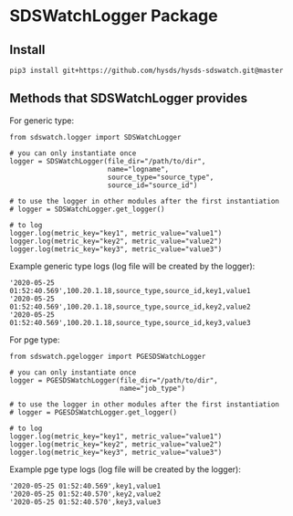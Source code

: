 # SDSWatchLogger Package

## Install
```
pip3 install git+https://github.com/hysds/hysds-sdswatch.git@master
```

## Methods that SDSWatchLogger provides
For generic type:
```
from sdswatch.logger import SDSWatchLogger

# you can only instantiate once
logger = SDSWatchLogger(file_dir="/path/to/dir", 
                        name="logname", 
                        source_type="source_type", 
                        source_id="source_id")

# to use the logger in other modules after the first instantiation
# logger = SDSWatchLogger.get_logger()

# to log 
logger.log(metric_key="key1", metric_value="value1")
logger.log(metric_key="key2", metric_value="value2")
logger.log(metric_key="key3", metric_value="value3")

```
Example generic type logs (log file will be created by the logger):
```
'2020-05-25 01:52:40.569',100.20.1.18,source_type,source_id,key1,value1
'2020-05-25 01:52:40.569',100.20.1.18,source_type,source_id,key2,value2
'2020-05-25 01:52:40.569',100.20.1.18,source_type,source_id,key3,value3
```
For pge type:
```
from sdswatch.pgelogger import PGESDSWatchLogger

# you can only instantiate once
logger = PGESDSWatchLogger(file_dir="/path/to/dir", 
                           name="job_type")

# to use the logger in other modules after the first instantiation
# logger = PGESDSWatchLogger.get_logger()

# to log
logger.log(metric_key="key1", metric_value="value1")
logger.log(metric_key="key2", metric_value="value2")
logger.log(metric_key="key3", metric_value="value3")
```
Example pge type logs (log file will be created by the logger):
```
'2020-05-25 01:52:40.569',key1,value1
'2020-05-25 01:52:40.570',key2,value2
'2020-05-25 01:52:40.570',key3,value3
```
